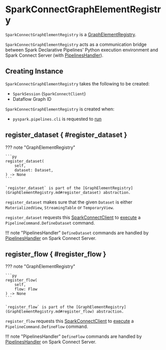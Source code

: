 # SparkConnectGraphElementRegistry

`SparkConnectGraphElementRegistry` is a [GraphElementRegistry](GraphElementRegistry.md).

`SparkConnectGraphElementRegistry` acts as a communication bridge between Spark Declarative Pipelines' Python execution environment and Spark Connect Server (with [PipelinesHandler](PipelinesHandler.md)).

## Creating Instance

`SparkConnectGraphElementRegistry` takes the following to be created:

* <span id="spark"> `SparkSession` (`SparkConnectClient`)
* <span id="dataflow_graph_id"> Dataflow Graph ID

`SparkConnectGraphElementRegistry` is created when:

* `pyspark.pipelines.cli` is requested to [run](#run)

## register_dataset { #register_dataset }

??? note "GraphElementRegistry"

    ```py
    register_dataset(
        self,
        dataset: Dataset,
    ) -> None
    ```

    `register_dataset` is part of the [GraphElementRegistry](GraphElementRegistry.md#register_dataset) abstraction.

`register_dataset` makes sure that the given `Dataset` is either `MaterializedView`, `StreamingTable` or `TemporaryView`.

`register_dataset` requests this [SparkConnectClient](#spark) to [execute](#execute_command) a `PipelineCommand.DefineDataset` command.

!!! note "PipelinesHandler"
    `DefineDataset` commands are handled by [PipelinesHandler](PipelinesHandler.md#defineDataset) on Spark Connect Server.

## register_flow { #register_flow }

??? note "GraphElementRegistry"

    ```py
    register_flow(
        self,
        flow: Flow
    ) -> None
    ```

    `register_flow` is part of the [GraphElementRegistry](GraphElementRegistry.md#register_flow) abstraction.

`register_flow` requests this [SparkConnectClient](#spark) to [execute](#execute_command) a `PipelineCommand.DefineFlow` command.

!!! note "PipelinesHandler"
    `DefineFlow` commands are handled by [PipelinesHandler](PipelinesHandler.md#defineFlow) on Spark Connect Server.

